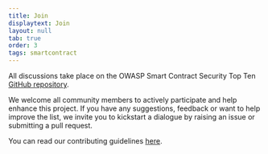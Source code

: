 ```yaml
---
title: Join
displaytext: Join
layout: null
tab: true
order: 3
tags: smartcontract
---
```


All discussions take place on the OWASP Smart Contract Security Top Ten [GitHub repository](https://github.com/OWASP/www-project-smart-contract-top-10). 

We welcome all community members to actively participate and help enhance this project. If you have any suggestions, feedback or want to help improve the list, we invite you to kickstart a dialogue by raising an issue or submitting a pull request.

You can read our contributing guidelines [here](https://github.com/OWASP/www-project-smart-contract-top-10/blob/main/CONTRIBUTING.md).
